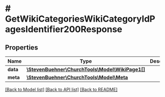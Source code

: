 # # GetWikiCategoriesWikiCategoryIdPagesIdentifier200Response

## Properties

Name | Type | Description | Notes
------------ | ------------- | ------------- | -------------
**data** | [**\StevenBuehner\ChurchTools\Model\WikiPage1[]**](WikiPage1.md) |  | [optional]
**meta** | [**\StevenBuehner\ChurchTools\Model\Meta**](Meta.md) |  | [optional]

[[Back to Model list]](../../README.md#models) [[Back to API list]](../../README.md#endpoints) [[Back to README]](../../README.md)
